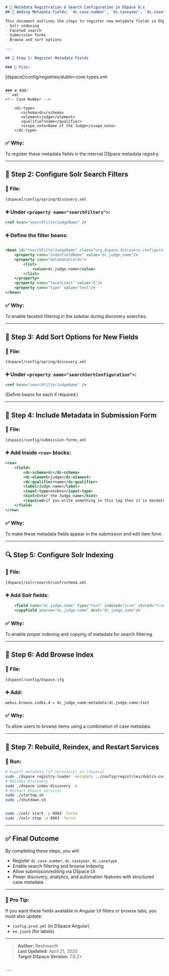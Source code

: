 ```markdown
# 📄 Metadata Registration & Search Configuration in DSpace 8.x  
## 🧾 Adding Metadata Fields: `dc.case.number`, `dc.caseyear`, `dc.casetype`

This document outlines the steps to register new metadata fields in DSpace 7.x and configure them for:
- Solr indexing
- Faceted search
- Submission forms
- Browse and sort options

---

## 🧱 Step 1: Register Metadata Fields

### 🔧 File:
```
[dspace]/config/registries/dublin-core-types.xml
```

### ➕ Add:
```xml
<!-- Case Number -->

    <dc-type>
       <schema>dc</schema>
       <element>judge</element>
       <qualifier>name</qualifier>
       <scope_note>Name of the Judge</scope_note>
    </dc-type>

```

### ✅ Why:
To register these metadata fields in the internal DSpace metadata registry.

---

## 🔎 Step 2: Configure Solr Search Filters

### 🔧 File:
```
[dspace]/config/spring/discovery.xml
```

### ➕ Under `<property name="searchFilters">`:
```xml
<ref bean="searchFilterJudgeName" />
```

### ➕ Define the filter beans:
```xml

<bean id="searchFilterJudgeName" class="org.dspace.discovery.configuration.DiscoverySearchFilterFacet">
    <property name="indexFieldName" value="dc_judge_name"/>
    <property name="metadataFields">
        <list>
            <value>dc.judge.name</value>
        </list>
    </property>
    <property name="facetLimit" value="5"/>
    <property name="type" value="text"/>
</bean>
```

### ✅ Why:
To enable faceted filtering in the sidebar during discovery searches.

---

## 🔁 Step 3: Add Sort Options for New Fields

### 🔧 File:
```
[dspace]/config/spring/discovery.xml
```

### ➕ Under `<property name="searchSortConfiguration">`:
```xml
<ref bean="searchFilterJudgeName" />
```

(Define beans for each if required.)

---

## 📇 Step 4: Include Metadata in Submission Form

### 🔧 File:
```
[dspace]/config/submission-forms.xml
```

### ➕ Add inside `<row>` blocks:
```xml
<row>
    <field>
        <dc-schema>dc</dc-schema>
        <dc-element>judge</dc-element>
        <dc-qualifier>name</dc-qualifier>
        <label>Judge name</label>
        <input-type>onebox</input-type>
        <hint>Enter the Judge name</hint>
        <required>if you write something in this tag then it is mandatory field</required>
    </field>
</row>
```

### ✅ Why:
To make these metadata fields appear in the submission and edit item form.

---

## 🔍 Step 5: Configure Solr Indexing

### 🔧 File:
```
[dspace]/solr/search/conf/schema.xml
```

### ➕ Add Solr fields:
```xml
    <field name="dc.judge.name" type="text" indexed="true" stored="true" multiValued="false" /> 
    <copyField source="dc.judge.name" dest="dc_judge_name"/>  

```

### ✅ Why:
To enable proper indexing and copying of metadata for search filtering.

---

## 📂 Step 6: Add Browse Index

### 🔧 File:
```
[dspace]/config/dspace.cfg
```

### ➕ Add:
```properties
webui.browse.index.4 = dc_judge_name:metadata:dc.judge.name:text
```

### ✅ Why:
To allow users to browse items using a combination of case metadata.

---

## 🔄 Step 7: Rebuild, Reindex, and Restart Services

### 📌 Run:
```bash
# Export metadata (if necessary) in [dspace]
sudo ./dspace registry-loader -metadata ../config/registries/dublin-core-types.xml
# Reindex Discovery
sudo ./dspace index-discovery -b
# Restart DSpace services
sudo ./startup.sh
sudo ./shutdown.sh


sudo ./solr start -p 8983 -force
sudo ./solr stop -p 8983 -force

```

---

## ✅ Final Outcome

By completing these steps, you will:
- Register `dc.case.number`, `dc.caseyear`, `dc.casetype`
- Enable search filtering and browse indexing
- Allow submission/editing via DSpace UI
- Power discovery, analytics, and automation features with structured case metadata

---

### 🧠 Pro Tip:
If you want these fields available in Angular UI filters or browse tabs, you must also update:
- `config.prod.yml` (in DSpace Angular)
- `en.json5` (for labels)

---

> **Author:** Reshwanth  
> **Last Updated:** April 21, 2025  
> **Target DSpace Version:** 7.6.2+
```

---
